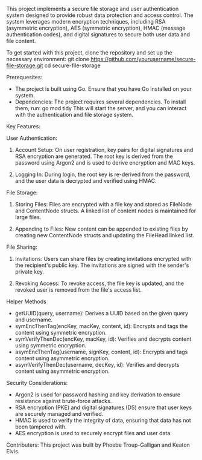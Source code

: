 This project implements a secure file storage and user authentication system designed to provide robust data protection and access control. The system leverages modern encryption techniques, including RSA (asymmetric encryption), AES (symmetric encryption), HMAC (message authentication codes), and digital signatures to secure both user data and file content.

To get started with this project, clone the repository and set up the necessary environment:
git clone https://github.com/yourusername/secure-file-storage.git
cd secure-file-storage

Prerequesites: 
- The project is built using Go. Ensure that you have Go installed on your system.
- Dependencies: The project requires several dependencies. To install them, run:
  go mod tidy
This will start the server, and you can interact with the authentication and file storage system.

Key Features: 

User Authentication: 

  1. Account Setup:
  On user registration, key pairs for digital signatures and RSA encryption are   generated. The root key is derived   from the password using Argon2 and is used   to derive encryption and MAC keys.
  
  2. Logging In:
  During login, the root key is re-derived from the password, and the user data   is decrypted and verified using      HMAC.

File Storage: 
  1. Storing Files:
  Files are encrypted with a file key and stored as FileNode and ContentNode      structs. A linked list of content nodes is maintained for large files.
  
  2. Appending to Files:
  New content can be appended to existing files by creating new ContentNode       structs and updating the FileHead    linked list.

File Sharing: 

  1. Invitations:
  Users can share files by creating invitations encrypted with the recipient's    public key. The invitations are      signed with the sender's private key.

  2. Revoking Access:
  To revoke access, the file key is updated, and the revoked user is removed      from the file's access list.

Helper Methods
- getUUID(query, username): Derives a UUID based on the given query and username.
- symEncThenTag(encKey, macKey, content, id): Encrypts and tags the content using symmetric encryption.
- symVerifyThenDec(encKey, macKey, id): Verifies and decrypts content using symmetric encryption.
- asymEncThenTag(username, signKey, content, id): Encrypts and tags content using asymmetric encryption.
- asymVerifyThenDec(username, decKey, id): Verifies and decrypts content using asymmetric encryption.

Security Considerations: 
- Argon2 is used for password hashing and key derivation to ensure resistance against brute-force attacks.
- RSA encryption (PKE) and digital signatures (DS) ensure that user keys are securely managed and verified.
- HMAC is used to verify the integrity of data, ensuring that data has not been tampered with.
- AES encryption is used to securely encrypt files and user data.

Contributers: 
This project was built by Phoebe Troup-Galligan and Keaton Elvis. 

